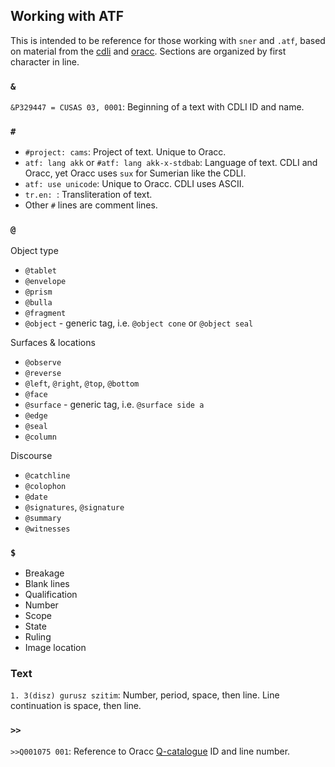 ## Working with ATF

This is intended to be reference for those working with `sner` and `.atf`,
based on material from the [cdli] and [oracc]. Sections are organized by
first character in line.

### `&`

`&P329447 = CUSAS 03, 0001`: Beginning of a text with CDLI ID and name.

### `#`

* `#project: cams`: Project of text. Unique to Oracc.
* `atf: lang akk` or `#atf: lang akk-x-stdbab`: Language of text.
CDLI and Oracc, yet Oracc uses `sux` for Sumerian like the CDLI.
* `atf: use unicode`: Unique to Oracc. CDLI uses ASCII.
* `tr.en: `: Transliteration of text.
* Other `#` lines are comment lines.

### `@`

Object type

* `@tablet`
* `@envelope`
* `@prism`
* `@bulla`
* `@fragment`
* `@object` - generic tag, i.e. `@object cone` or `@object seal`

Surfaces & locations

* `@observe`
* `@reverse`
* `@left`, `@right`, `@top`, `@bottom`
* `@face`
* `@surface` - generic tag, i.e. `@surface side a`
* `@edge`
* `@seal`
* `@column`

Discourse

* `@catchline`
* `@colophon`
* `@date`
* `@signatures`, `@signature`
* `@summary`
* `@witnesses`

### `$`

* Breakage
* Blank lines
* Qualification
* Number
* Scope
* State
* Ruling
* Image location

### Text

`1. 3(disz) gurusz szitim`: Number, period, space, then line. Line
continuation is space, then line.

### `>>`

`>>Q001075 001`: Reference to Oracc [Q-catalogue] ID and line number.

[cdli]: http://cdli.ucla.edu/?q=support-cdli
[oracc]: http://oracc.museum.upenn.edu/doc/help/editinginatf/index.html
[Q-catalogue]: http://oracc.museum.upenn.edu/qcat/
